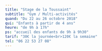 ```yaml
---
title: "Stage de la Toussaint"
subtitle: "Gym / Multi-activités"
quand: "Du 22 au 26 octobre 2018"
qui: "Enfants à partir de 4 ans"
heure: "de 9h à 17h"
ps: "accueil des enfants de 9h à 9h30"
tarif: "30€ la journée<br>120€ la semaine"
tel: "06 22 53 27 08"
---
```

